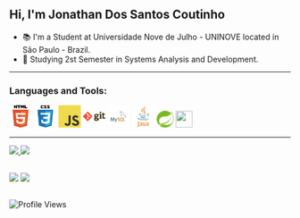 ## Hi, I'm Jonathan Dos Santos Coutinho
- 📚 I'm a Student at Universidade Nove de Julho - UNINOVE located in São Paulo - Brazil.
- 📝 Studying 2st Semester in Systems Analysis and Development.

<hr>

### Languages and Tools:
<code><img widht="30" height="40" src="https://raw.githubusercontent.com/github/explore/80688e429a7d4ef2fca1e82350fe8e3517d3494d/topics/html/html.png"></code>
<code><img widht="30" height="40" src="https://raw.githubusercontent.com/github/explore/80688e429a7d4ef2fca1e82350fe8e3517d3494d/topics/css/css.png"></code>
<code><img widht="30" height="40" src="https://raw.githubusercontent.com/github/explore/80688e429a7d4ef2fca1e82350fe8e3517d3494d/topics/javascript/javascript.png"></code>
<code><img widht="30" height="40" src="https://raw.githubusercontent.com/github/explore/80688e429a7d4ef2fca1e82350fe8e3517d3494d/topics/git/git.png"></code>
<code><img widht="30" height="40" src="https://raw.githubusercontent.com/github/explore/80688e429a7d4ef2fca1e82350fe8e3517d3494d/topics/mysql/mysql.png"></code>
<code><img widht="30" height="40" src="https://raw.githubusercontent.com/github/explore/80688e429a7d4ef2fca1e82350fe8e3517d3494d/topics/java/java.png"></code>
<code><img width="30" height="30" src="https://raw.githubusercontent.com/devicons/devicon/master/icons/spring/spring-original.svg"></code>
<code><img width="30" height="30" src="https://raw.githubusercontent.com/simple-icons/simple-icons/develop/icons/postman.svg"></code>



<hr>

 <div>
  <a href="https://github.com/jonathandscoutinho">
  <img height="180em" src="https://github-readme-stats.vercel.app/api?username=jonathandscoutinho&show_icons=true&theme=dark&include_all_commits=true&count_private=true"/>
  <img height="180em" src="https://github-readme-stats.vercel.app/api/top-langs/?username=jonathandscoutinho&layout=compact&langs_count=7&theme=dark"/>
</div>
  
  ##
  
 <div> 
  <a href = "mailto:jonathandscoutinho@gmail.com"><img src="https://img.shields.io/badge/-Gmail-%23333?style=for-the-badge&logo=gmail&logoColor=white" target="_blank"></a>
  <a href="https://www.linkedin.com/in/jonathan-coutinho-530b45193/" target="_blank"><img src="https://img.shields.io/badge/-LinkedIn-%230077B5?style=for-the-badge&logo=linkedin&logoColor=white" target="_blank"></a>  
  </div>
  
   ##

![Profile Views](https://komarev.com/ghpvc/?username=jonathandscoutinho)
